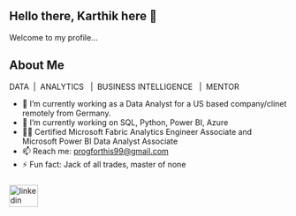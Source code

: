 ## Hello there, Karthik here 👋
Welcome to my profile...
## About Me
DATA  &nbsp;|&nbsp;  ANALYTICS &nbsp; |&nbsp;  BUSINESS INTELLIGENCE &nbsp; |  &nbsp;MENTOR

- 🔭 I’m currently working as a Data Analyst for a US based company/clinet remotely from Germany.
- 🌱 I’m currently working on SQL, Python, Power BI, Azure
- 👨‍💻 Certified Microsoft Fabric Analytics Engineer Associate and Microsoft Power BI Data Analyst Associate
- 📫 Reach me: progforthis99@gmail.com
- ⚡ Fun fact: Jack of all trades, master of none

###


  <a href="https://linkedin.com/in/karthikskaranam/" target="_blank">
    <img src="https://raw.githubusercontent.com/maurodesouza/profile-readme-generator/master/src/assets/icons/social/linkedin/default.svg" width="52" height="40" alt="linkedin logo"  />
  </a>


###
